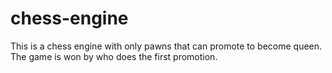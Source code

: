 # chess-engine

This is a chess engine with only pawns that can promote to become queen. The game is won by who does the first promotion.
